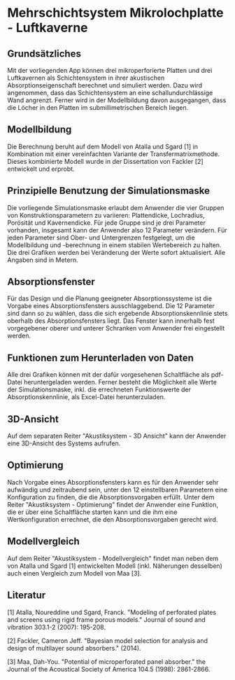 # Mehrschichtsystem Mikrolochplatte - Luftkaverne

## Grunds&auml;tzliches

Mit der vorliegenden App k&ouml;nnen drei mikroperforierte Platten und drei Luftkavernen als Schichtensystem in ihrer akustischen Absorptionseigenschaft berechnet und simuliert werden. Dazu wird angenommen, dass das Schichtensystem an eine schallundurchl&auml;ssige Wand angrenzt. Ferner wird in der Modellbildung davon ausgegangen, dass die L&ouml;cher in den Platten im submillimetrischen Bereich liegen. 

## Modellbildung

Die Berechnung beruht auf dem Modell von Atalla und Sgard [1] in Kombination mit einer vereinfachten Variante der Transfermatrixmethode. Dieses kombinierte Modell wurde in der Dissertation von Fackler [2] entwickelt und erprobt.

## Prinzipielle Benutzung der Simulationsmaske

Die vorliegende Simulationsmaske erlaubt dem Anwender die vier Gruppen von Konstruktionsparametern zu variieren:
Plattendicke, Lochradius, Por&ouml;sit&auml;t und Kavernendicke. F&uuml;r jede Gruppe sind je drei Parameter vorhanden, insgesamt
kann der Anwender also 12 Parameter ver&auml;ndern. F&uuml;r jeden Parameter sind Ober- und Untergrenzen festgelegt, um die 
Modellbildung und -berechnung in einem stabilen Wertebereich zu halten. Die drei Grafiken werden bei Ver&auml;nderung der Werte 
sofort aktualisiert. Alle Angaben sind in Metern. 

## Absorptionsfenster

F&uuml;r das Design und die Planung geeigneter Absorptionssysteme ist die Vorgabe eines 
Absorptionsfensters ausschlaggebend. Die 12 Parameter sind dann so zu w&auml;hlen, dass die sich ergebende Absorptionskennlinie stets 
oberhalb des Absorptionsfensters liegt. Das Fenster kann innerhalb fest vorgegebener oberer und unterer Schranken vom Anwender 
frei eingestellt werden.

## Funktionen zum Herunterladen von Daten

Alle drei Grafiken k&ouml;nnen mit der daf&uuml;r vorgesehenen Schaltfl&auml;che als pdf-Datei heruntergeladen werden. Ferner besteht
die M&ouml;glichkeit alle Werte der Simulationsmaske, inkl. die errechneten Funktionswerte der Absorptionskennlinie, als Excel-Datei
herunterzuladen.

## 3D-Ansicht

Auf dem separaten Reiter "Akustiksystem - 3D Ansicht" kann der Anwender eine 3D-Ansicht des Systems aufrufen.

## Optimierung

Nach Vorgabe eines Absorptionsfensters kann es f&uuml;r den Anwender sehr aufw&auml;ndig und zeitraubend sein, unter den 12 
einstellbaren Parametern eine Konfiguration zu finden, die die Absorptionsvorgaben erf&uuml;llt. Unter dem Reiter 
"Akustiksystem - Optimierung" findet der Anwender eine Funktion, die er &uuml;ber eine Schaltfl&auml;che starten kann und die 
ihm eine Wertkonfiguration errechnet, die den Absorptionsvorgaben gerecht wird.

## Modellvergleich

Auf dem Reiter "Akustiksystem - Modellvergleich" findet man neben dem von Atalla und Sgard [1] entwickelten
Modell (inkl. N&auml;herungen desselben) auch einen Vergleich zum Modell von Maa [3].


## Literatur

[1] Atalla, Noureddine und Sgard, Franck. "Modeling of perforated plates and screens using rigid frame porous models." Journal of sound and vibration 303.1-2 (2007): 195-208.

[2] Fackler, Cameron Jeff. "Bayesian model selection for analysis and design of multilayer sound absorbers." (2014).

[3] Maa, Dah-You. "Potential of microperforated panel absorber." the Journal of the Acoustical Society of America 104.5
(1998): 2861-2866.
